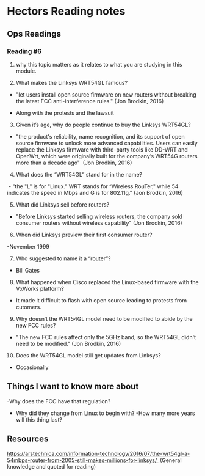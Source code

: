 # Hectors Reading notes

## Ops Readings

### Reading #6

1. why this topic matters as it relates to what you are studying in this module.


2. What makes the Linksys WRT54GL famous?

- "let users install open source firmware on new routers without breaking the latest FCC anti-interference rules." (Jon Brodkin, 2016)

- Along with the protests and the lawsuit 

3. Given it’s age, why do people continue to buy the Linksys WRT54GL?

- "the product's reliability, name recognition, and its support of open source firmware to unlock more advanced capabilities. Users can easily replace the Linksys firmware with third-party tools like DD-WRT and OpenWrt, which were originally built for the company’s WRT54G routers more than a decade ago"  (Jon Brodkin, 2016)
  
4. What does the “WRT54GL” stand for in the name?

 - "the "L" is for "Linux." WRT stands for “Wireless RouTer," while 54 indicates the speed in Mbps and G is for 802.11g." (Jon Brodkin, 2016)

5. What did Linksys sell before routers?

- "Before Linksys started selling wireless routers, the company sold consumer routers without wireless capability" (Jon Brodkin, 2016)

6. When did Linksys preview their first consumer router?

-November 1999

7. Who suggested to name it a “router”?

- Bill Gates

8. What happened when Cisco replaced the Linux-based firmware with the VxWorks platform?

- It made it difficult to flash with open source leading to protests from cutomers.

9. Why doesn’t the WRT54GL model need to be modified to abide by the new FCC rules?

- "The new FCC rules affect only the 5GHz band, so the WRT54GL didn't need to be modified." (Jon Brodkin, 2016)

10. Does the WRT54GL model still get updates from Linksys?

- Occasionally 

## Things I want to know more about

-Why does the FCC have that regulation?
- Why did they change from Linux to begin with?
-How many more years will this thing last?

## Resources

https://arstechnica.com/information-technology/2016/07/the-wrt54gl-a-54mbps-router-from-2005-still-makes-millions-for-linksys/ 
(General knowledge and quoted for reading)
